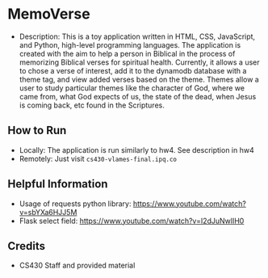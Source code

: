 # MemoVerse

* Description: This is a toy application written in HTML, CSS, JavaScript, and Python, high-level programming languages. The application is created with the aim to help a person in Biblical in the process of memorizing Biblical verses for spiritual health. Currently, it allows a user to chose a verse of interest, add it to the dynamodb database with a theme tag, and view added verses based on the theme. Themes allow a user to study particular themes like the character of God, where we came from, what God expects of us, the state of the dead, when Jesus is coming back, etc found in the Scriptures.

## How to Run

* Locally: The application is run similarly to hw4. See description in hw4
* Remotely: Just visit ```cs430-vlames-final.ipq.co```

## Helpful Information

* Usage of requests python library: https://www.youtube.com/watch?v=sbYXa6HJJ5M
* Flask select field: https://www.youtube.com/watch?v=I2dJuNwlIH0

## Credits

* CS430 Staff and provided material
